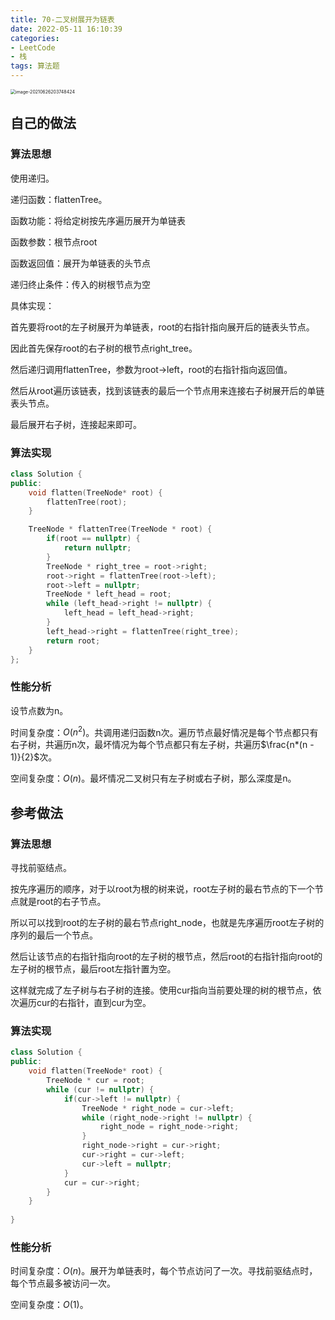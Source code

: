 ```yaml
---
title: 70-二叉树展开为链表
date: 2022-05-11 16:10:39
categories: 
- LeetCode
- 栈
tags: 算法题
---
```




<img src="https://crayon-1302863897.cos.ap-beijing.myqcloud.com/image/image-20210626203748424.png" alt="image-20210626203748424" style="zoom:50%;" />



## 自己的做法



### 算法思想

使用递归。

递归函数：flattenTree。

函数功能：将给定树按先序遍历展开为单链表

函数参数：根节点root

函数返回值：展开为单链表的头节点

递归终止条件：传入的树根节点为空

具体实现：

首先要将root的左子树展开为单链表，root的右指针指向展开后的链表头节点。

因此首先保存root的右子树的根节点right_tree。

然后递归调用flattenTree，参数为root->left，root的右指针指向返回值。

然后从root遍历该链表，找到该链表的最后一个节点用来连接右子树展开后的单链表头节点。

最后展开右子树，连接起来即可。



### 算法实现

```c++
class Solution {
public:
    void flatten(TreeNode* root) {
        flattenTree(root);
    }

    TreeNode * flattenTree(TreeNode * root) {
        if(root == nullptr) {
            return nullptr;
        }
        TreeNode * right_tree = root->right;
        root->right = flattenTree(root->left);
        root->left = nullptr;
        TreeNode * left_head = root;
        while (left_head->right != nullptr) {
            left_head = left_head->right;
        }
        left_head->right = flattenTree(right_tree);
        return root;
    }
};
```



### 性能分析

设节点数为n。

时间复杂度：$O(n^2)$。共调用递归函数n次。遍历节点最好情况是每个节点都只有右子树，共遍历n次，最坏情况为每个节点都只有左子树，共遍历$\frac{n*(n - 1)}{2}$次。

空间复杂度：$O(n)$。最坏情况二叉树只有左子树或右子树，那么深度是n。





## 参考做法

### 算法思想

寻找前驱结点。

按先序遍历的顺序，对于以root为根的树来说，root左子树的最右节点的下一个节点就是root的右子节点。

所以可以找到root的左子树的最右节点right_node，也就是先序遍历root左子树的序列的最后一个节点。

然后让该节点的右指针指向root的左子树的根节点，然后root的右指针指向root的左子树的根节点，最后root左指针置为空。

这样就完成了左子树与右子树的连接。使用cur指向当前要处理的树的根节点，依次遍历cur的右指针，直到cur为空。



### 算法实现

```c++
class Solution {
public:
    void flatten(TreeNode* root) {
        TreeNode * cur = root;
        while (cur != nullptr) {
            if(cur->left != nullptr) {
                TreeNode * right_node = cur->left;
                while (right_node->right != nullptr) {
                    right_node = right_node->right;
                }
                right_node->right = cur->right;
                cur->right = cur->left;
                cur->left = nullptr;
            }
            cur = cur->right;
        }
    }
    
}    
```



### 性能分析

时间复杂度：$O(n)$。展开为单链表时，每个节点访问了一次。寻找前驱结点时，每个节点最多被访问一次。

空间复杂度：$O(1)$。

